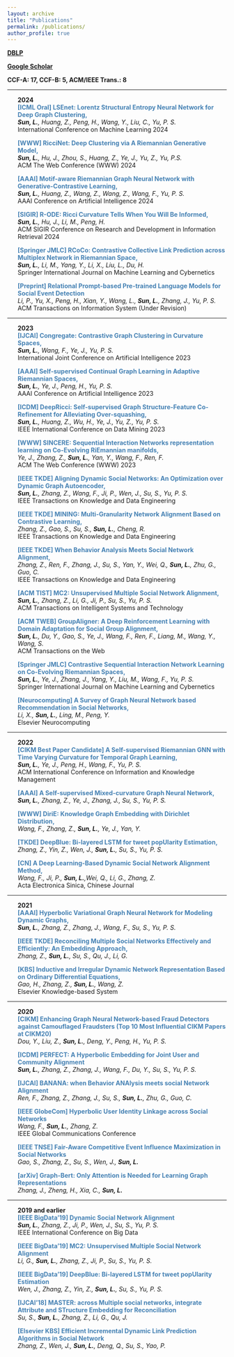 ```yaml
---
layout: archive
title: "Publications"
permalink: /publications/
author_profile: true
---
```

**[DBLP](https://dblp.org/pid/57/2405-8.html)**

**[Google Scholar](https://scholar.google.com.hk/citations?user=df8FxPAAAAAJ)**

**CCF-A: 17, CCF-B: 5, ACM/IEEE Trans.: 8**

----
<html>

<tr>
<td style="text-align: left;border: none;">
        <!--右侧内容-->
        <ul style="list-style-type: none;">
            <li><strong>2024</strong></li>
            <span style="color:rgb(70,130,180); font-weight:bold;"><li><strong>[ICML Oral]</strong>  LSEnet: Lorentz Structural Entropy Neural Network for Deep Graph Clustering,</li></span>
            <li><em><strong>Sun, L.</strong>, Huang, Z., Peng, H., Wang, Y., Liu, C., Yu, P. S.</em></li>
            <li>International Conference on Machine Learning 2024</li>
        </ul>
</td>
</tr>
<tr>
    <td style="text-align: left;border: none;">
        <ul style="list-style-type: none;">
            <span style="color:rgb(70,130,180); font-weight:bold;"><li><strong>[WWW]</strong>  RicciNet: Deep Clustering via A Riemannian Generative Model,</li></span>
            <li><em><strong>Sun, L.</strong>, Hu, J., Zhou, S., Huang, Z., Ye, J., Yu, Z., Yu, P.S.</em></li>
            <li>ACM The Web Conference (WWW) 2024</li>
        </ul>
    </td>
</tr>
<tr>
    <td style="text-align: left;border: none;">
        <ul style="list-style-type: none;">
            <span style="color:rgb(70,130,180); font-weight:bold;"><li><strong>[AAAI]</strong>  Motif-aware Riemannian Graph Neural Network with Generative-Contrastive Learning,</li></span>
            <li><em><strong>Sun, L.</strong>, Huang, Z., Wang, Z., Wang, Z., Wang, F., Yu, P. S.</em></li>
            <li>AAAI Conference on Artificial Intelligence 2024</li>
        </ul>
    </td>
</tr>
<tr>
    <td style="text-align: left;border: none;">
        <ul style="list-style-type: none;">
            <span style="color:rgb(70,130,180); font-weight:bold;"><li><strong>[SIGIR]</strong>  R-ODE: Ricci Curvature Tells When You Will Be Informed,</li></span>
            <li><em><strong>Sun, L.</strong>, Hu, J., Li, M., Peng, H.</em></li>
            <li>ACM SIGIR Conference on Research and Development in Information Retrieval 2024</li>
        </ul>
    </td>
</tr>
<tr>
    <td style="text-align: left;border: none;">
        <ul style="list-style-type: none;">
            <span style="color:rgb(70,130,180); font-weight:bold;"><li><strong>[Springer JMLC]</strong>  RCoCo: Contrastive Collective Link Prediction across Multiplex Network in Riemannian Space,</li></span>
            <li><em><strong>Sun, L.</strong>, Li, M., Yang, Y., Li, X., Liu, L., Du, H.</em></li>
            <li>Springer International Journal on Machine Learning and Cybernetics</li>
        </ul>
    </td>
</tr>
<tr>
    <td style="text-align: left;border: none;">
        <ul style="list-style-type: none;">
            <span style="color:rgb(70,130,180); font-weight:bold;"><li><strong>[Preprint]</strong>  Relational Prompt-based Pre-trained Language Models for Social Event Detection</li></span>
            <li><em>Li, P., Yu, X., Peng, H., Xian, Y., Wang, L., <strong>Sun, L.</strong>, Zhang, J., Yu, P. S.</em></li>
            <li>ACM Transactions on Information System (Under Revision)</li>
        </ul>
    </td>
</tr>

---

<tr>
    <td style="text-align: left;border: none;">
        <ul style="list-style-type: none;">
            <li><strong>2023</strong></li>
            <span style="color:rgb(70,130,180); font-weight:bold;"><li><strong>[IJCAI]</strong>  Congregate: Contrastive Graph Clustering in Curvature Spaces,</li></span>
            <li><em><strong>Sun, L.</strong>, Wang, F., Ye, J., Yu, P. S.</em></li>
            <li>International Joint Conference on Artificial Intelligence 2023</li>
        </ul>
    </td>
</tr>
<tr>
    <td style="text-align: left;border: none;">
        <ul style="list-style-type: none;">
            <span style="color:rgb(70,130,180); font-weight:bold;"><li><strong>[AAAI]</strong>  Self-supervised Continual Graph Learning in Adaptive Riemannian Spaces,</li></span>
            <li><em><strong>Sun, L.</strong>, Ye, J., Peng, H., Yu, P. S.</em></li>
            <li>AAAI Conference on Artificial Intelligence 2023</li>
        </ul>
    </td>
</tr>
<tr>
    <td style="text-align: left;border: none;">
        <ul style="list-style-type: none;">
            <span style="color:rgb(70,130,180); font-weight:bold;"><li><strong>[ICDM]</strong>  DeepRicci: Self-supervised Graph Structure-Feature Co-Refinement for Alleviating Over-squashing,</li></span>
            <li><em><strong>Sun, L.</strong>, Huang, Z., Wu, H., Ye, J., Yu, Z., Yu, P. S.</em></li>
            <li>IEEE International Conference on Data Mining 2023</li>
        </ul>
    </td>
</tr>
<tr>
    <td style="text-align: left;border: none;">
        <ul style="list-style-type: none;">
            <span style="color:rgb(70,130,180); font-weight:bold;"><li><strong>[WWW]</strong>  SINCERE: Sequential Interaction Networks representation learning on Co-Evolving RiEmannian manifolds,</li></span>
            <li><em>Ye, J., Zhang, Z., <strong>Sun, L.</strong>, Yan, Y., Wang, F., Ren, F.</em></li>
            <li>ACM The Web Conference (WWW) 2023</li>
        </ul>
    </td>
</tr>
<tr>
    <td style="text-align: left;border: none;">
        <ul style="list-style-type: none;">
            <span style="color:rgb(70,130,180); font-weight:bold;"><li><strong>[IEEE TKDE]</strong>  Aligning Dynamic Social Networks: An Optimization over Dynamic Graph Autoencoder,</li></span>
            <li><em><strong>Sun, L.</strong>, Zhang, Z., Wang, F., Ji, P., Wen, J., Su, S., Yu, P. S.</em></li>
            <li>IEEE Transactions on Knowledge and Data Engineering</li>
        </ul>
    </td>
</tr>
<tr>
    <td style="text-align: left;border: none;">
        <ul style="list-style-type: none;">
            <span style="color:rgb(70,130,180); font-weight:bold;"><li><strong>[IEEE TKDE]</strong>  MINING: Multi-Granularity Network Alignment Based on Contrastive Learning,</li></span>
            <li><em>Zhang, Z., Gao, S., Su, S., <strong>Sun, L.</strong>, Cheng, R.</em></li>
            <li>IEEE Transactions on Knowledge and Data Engineering</li>
        </ul>
    </td>
</tr>
<tr>
    <td style="text-align: left;border: none;">
        <ul style="list-style-type: none;">
            <span style="color:rgb(70,130,180); font-weight:bold;"><li><strong>[IEEE TKDE]</strong>  When Behavior Analysis Meets Social Network Alignment,</li></span>
            <li><em>Zhang, Z., Ren, F., Zhang, J., Su, S., Yan, Y., Wei, Q., <strong>Sun, L.</strong>, Zhu, G., Guo, C.</em></li>
            <li>IEEE Transactions on Knowledge and Data Engineering</li>
        </ul>
    </td>
</tr>
<tr>
    <td style="text-align: left;border: none;">
        <ul style="list-style-type: none;">
            <span style="color:rgb(70,130,180); font-weight:bold;"><li><strong>[ACM TIST]</strong>  MC2: Unsupervised Multiple Social Network Alignment,</li></span>
            <li><em><strong>Sun, L.</strong>, Zhang, Z., Li, G., Ji, P., Su, S., Yu, P. S.</em></li>
            <li>ACM Transactions on Intelligent Systems and Technology</li>
        </ul>
    </td>
</tr>
<tr>
    <td style="text-align: left;border: none;">
        <ul style="list-style-type: none;">
            <span style="color:rgb(70,130,180); font-weight:bold;"><li><strong>[ACM TWEB]</strong>  GroupAligner: A Deep Reinforcement Learning with Domain Adaptation for Social Group Alignment,</li></span>
            <li><em><strong>Sun, L.</strong>, Du, Y., Gao, S., Ye, J., Wang, F., Ren, F., Liang, M., Wang, Y., Wang, S.</em></li>
            <li>ACM Transactions on the Web</li>
        </ul>
    </td>
</tr>
<tr>
    <td style="text-align: left;border: none;">
        <ul style="list-style-type: none;">
            <span style="color:rgb(70,130,180); font-weight:bold;"><li><strong>[Springer JMLC]</strong>  Contrastive Sequential Interaction Network Learning on Co-Evolving Riemannian Spaces,</li></span>
            <li><em><strong>Sun, L.</strong>, Ye, J., Zhang, J., Yang, Y., Liu, M., Wang, F., Yu, P. S.</em></li>
            <li>Springer International Journal on Machine Learning and Cybernetics</li>
        </ul>
    </td>
</tr>
<tr>
    <td style="text-align: left;border: none;">
        <ul style="list-style-type: none;">
            <span style="color:rgb(70,130,180); font-weight:bold;"><li><strong>[Neurocomputing]</strong>  A Survey of Graph Neural Network based Recommendation in Social Networks,</li></span>
            <li><em>Li, X., <strong>Sun, L.</strong>, Ling, M., Peng, Y.</em></li>
            <li>Elsevier Neurocomputing</li>
        </ul>
    </td>
</tr>


---

<tr>
    <td style="text-align: left;border: none;">
        <ul style="list-style-type: none;">
            <li><strong>2022</strong></li>
            <span style="color:rgb(70,130,180); font-weight:bold;"><li><strong>[CIKM Best Paper Candidate]</strong>  A Self-supervised Riemannian GNN with Time Varying Curvature for Temporal Graph Learning,</li></span>
            <li><em><strong>Sun, L.</strong>, Ye, J., Peng, H., Wang, F., Yu, P. S.</em></li>
            <li>ACM International Conference on Information and Knowledge Management</li>
        </ul>
    </td>
</tr>
<tr>
    <td style="text-align: left;border: none;">
        <ul style="list-style-type: none;">
            <span style="color:rgb(70,130,180); font-weight:bold;"><li><strong>[AAAI]</strong>  A Self-supervised Mixed-curvature Graph Neural Network,</li></span>
            <li><em><strong>Sun, L.</strong>, Zhang, Z., Ye, J., Zhang, J., Su, S., Yu, P. S.</em></li>
        </ul>
    </td>
</tr>
<tr>
    <td style="text-align: left;border: none;">
        <ul style="list-style-type: none;">
            <span style="color:rgb(70,130,180); font-weight:bold;"><li><strong>[WWW]</strong>  DiriE: Knowledge Graph Embedding with Dirichlet Distribution,</li></span>
            <li><em>Wang, F., Zhang, Z., <strong>Sun, L.</strong>, Ye, J., Yan, Y.</em></li>
        </ul>
    </td>
</tr>
<tr>
    <td style="text-align: left;border: none;">
        <ul style="list-style-type: none;">
            <span style="color:rgb(70,130,180); font-weight:bold;"><li><strong>[TKDE]</strong>  DeepBlue: Bi-layered LSTM for tweet popUlarity Estimation,</li></span>
            <li><em>Zhang, Z., Yin, Z., Wen, J., <strong>Sun, L.</strong>, Su, S., Yu, P. S.</em></li>
        </ul>
    </td>
</tr>
<tr>
    <td style="text-align: left;border: none;">
        <ul style="list-style-type: none;">
            <span style="color:rgb(70,130,180); font-weight:bold;"><li><strong>[CN]</strong>  A Deep Learning-Based Dynamic Social Network Alignment Method,</li></span>
            <li><em>Wang, F., Ji, P., <strong>Sun, L.</strong>,Wei, Q., Li, G., Zhang, Z.</em></li>
            <li>Acta Electronica Sinica, Chinese Journal</li>
        </ul>
    </td>
</tr>

---

<tr>
    <td style="text-align: left;border: none;">
        <ul style="list-style-type: none;">
            <li><strong>2021</strong></li>
            <span style="color:rgb(70,130,180); font-weight:bold;"><li><strong>[AAAI]</strong> Hyperbolic Variational Graph Neural Network for Modeling Dynamic Graphs,</li></span>
            <li><em><strong>Sun, L.</strong>, Zhang, Z., Zhang, J., Wang, F., Su, S., Yu, P. S.</em></li>
        </ul>
    </td>
</tr>
<tr>
    <td style="text-align: left;border: none;">
        <ul style="list-style-type: none;">
            <span style="color:rgb(70,130,180); font-weight:bold;"><li><strong>[IEEE TKDE]</strong> Reconciling Multiple Social Networks Effectively and Efficiently: An Embedding Approach,</li></span>
            <li><em>Zhang, Z., <strong>Sun, L.</strong>, Su, S., Qu, J., Li, G.</em></li>
        </ul>
    </td>
</tr>
<tr>
    <td style="text-align: left;border: none;">
        <ul style="list-style-type: none;">
            <span style="color:rgb(70,130,180); font-weight:bold;"><li><strong>[KBS]</strong> Inductive and Irregular Dynamic Network Representation Based on Ordinary Differential Equations,</li></span>
            <li><em>Gao, H., Zhang, Z., <strong>Sun, L.</strong>, Wang, Z.</em></li>
            <li>Elsevier Knowledge-based System</li>
        </ul>
    </td>
</tr>

---

<tr>
    <td style="text-align: left;border: none;">
        <ul style="list-style-type: none;">
            <li><strong>2020</strong></li>
            <span style="color:rgb(70,130,180); font-weight:bold;"><li><strong>[CIKM]</strong> Enhancing Graph Neural Network-based Fraud Detectors against Camouflaged Fraudsters (Top 10 Most Influential CIKM Papers at CIKM20)</li></span>
            <li><em>Dou, Y., Liu, Z., <strong>Sun, L.</strong>, Deng, Y., Peng, H., Yu, P. S.</em></li>
        </ul>
    </td>
</tr>
<tr>
    <td style="text-align: left;border: none;">
        <ul style="list-style-type: none;">
            <span style="color:rgb(70,130,180); font-weight:bold;"><li><strong>[ICDM]</strong> PERFECT: A Hyperbolic Embedding for Joint User and Community Alignment</li></span>
            <li><em><strong>Sun, L.</strong>, Zhang, Z., Zhang, J., Wang, F., Du, Y., Su, S., Yu, P. S.</em></li>
        </ul>
    </td>
</tr>
<tr>
    <td style="text-align: left;border: none;">
        <ul style="list-style-type: none;">
            <span style="color:rgb(70,130,180); font-weight:bold;"><li><strong>[IJCAI]</strong> BANANA: when Behavior ANAlysis meets social Network Alignment</li></span>
            <li><em>Ren, F., Zhang, Z., Zhang, J., Su, S., <strong>Sun, L.</strong>, Zhu, G., Guo, C.</em></li>
        </ul>
    </td>
</tr>
<tr>
    <td style="text-align: left;border: none;">
        <ul style="list-style-type: none;">
            <span style="color:rgb(70,130,180); font-weight:bold;"><li><strong>[IEEE GlobeCom]</strong> Hyperbolic User Identity Linkage across Social Networks</li></span>
            <li><em>Wang, F., <strong>Sun, L.</strong>, Zhang, Z.</em></li>
            <li>IEEE Global Communications Conference</li>
        </ul>
    </td>
</tr>
<tr>
    <td style="text-align: left;border: none;">
        <ul style="list-style-type: none;">
            <span style="color:rgb(70,130,180); font-weight:bold;"><li><strong>[IEEE TNSE]</strong> Fair-Aware Competitive Event Influence Maximization in Social Networks</li></span>
            <li><em>Gao, S., Zhang, Z., Su, S., Wen, J., <strong>Sun, L.</strong></em></li>
        </ul>
    </td>
</tr>
<tr>
    <td style="text-align: left;border: none;">
        <ul style="list-style-type: none;">
            <span style="color:rgb(70,130,180); font-weight:bold;"><li><strong>[arXiv]</strong> Graph-Bert: Only Attention is Needed for Learning Graph Representations</li></span>
            <li><em>Zhang, J., Zheng, H., Xia, C., <strong>Sun, L.</strong></em></li>
        </ul>
    </td>
</tr>

---

<tr>
    <td style="text-align: left;border: none;">
        <ul style="list-style-type: none;">
            <li><strong>2019 and earlier</strong></li>
            <span style="color:rgb(70,130,180); font-weight:bold;"><li><strong>[IEEE BigData’19]</strong> Dynamic Social Network Alignment</li></span>
            <li><em><strong>Sun, L.</strong>, Zhang, Z., Ji, P., Wen, J., Su, S., Yu, P. S.</em></li>
            <li>IEEE International Conference on Big Data</li>
        </ul>
    </td>
</tr>
<tr>
    <td style="text-align: left;border: none;">
        <ul style="list-style-type: none;">
            <span style="color:rgb(70,130,180); font-weight:bold;"><li><strong>[IEEE BigData’19]</strong> MC2: Unsupervised Multiple Social Network Alignment</li></span>
            <li><em>Li, G., <strong>Sun, L.</strong>, Zhang, Z., Ji, P., Su, S., Yu, P. S.</em></li>
        </ul>
    </td>
</tr>
<tr>
    <td style="text-align: left;border: none;">
        <ul style="list-style-type: none;">
            <span style="color:rgb(70,130,180); font-weight:bold;"><li><strong>[IEEE BigData’19]</strong> DeepBlue: Bi-layered LSTM for tweet popUlarity Estimation</li></span>
            <li><em>Wen, J., Zhang, Z., Yin, Z., <strong>Sun, L.</strong>, Su, S., Yu, P. S.</em></li>
        </ul>
    </td>
</tr>
<tr>
    <td style="text-align: left;border: none;">
        <ul style="list-style-type: none;">
            <span style="color:rgb(70,130,180); font-weight:bold;"><li><strong>[IJCAI’18]</strong> MASTER: across Multiple social networks, integrate Attribute and STructure Embedding for Reconciliation</li></span>
            <li><em>Su, S., <strong>Sun, L.</strong>, Zhang, Z., Li, G., Qu, J.</em></li>
        </ul>
    </td>
</tr>
<tr>
    <td style="text-align: left;border: none;">
        <ul style="list-style-type: none;">
            <span style="color:rgb(70,130,180); font-weight:bold;"><li><strong>[Elsevier KBS]</strong> Efficient Incremental Dynamic Link Prediction Algorithms in Social Network</li></span>
            <li><em>Zhang, Z., Wen, J., <strong>Sun, L.</strong>, Deng, Q., Su, S., Yao, P.</em></li>
        </ul>
    </td>
</tr>
</html>




